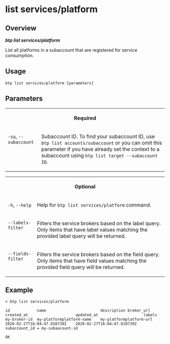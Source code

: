 <!-- loioae1e34b33f3242c0a81f88d39cd6b38e -->

# list services/platform



<a name="loioae1e34b33f3242c0a81f88d39cd6b38e__section_xcr_2nt_pkb"/>

## Overview



***btp list services/platform*** 

List all platforms in a subaccount that are registered for service consumption.



<a name="loioae1e34b33f3242c0a81f88d39cd6b38e__section_fp5_f4t_pkb"/>

## Usage

`btp list services/platform [parameters]`



<a name="loioae1e34b33f3242c0a81f88d39cd6b38e__section_hdy_lpt_pkb"/>

## Parameters


<table>
<tr>
<th valign="top" colspan="2">

Required



</th>
</tr>
<tr>
<td valign="top">

`-sa`, `--subaccount`



</td>
<td valign="top">

Subaccount ID. To find your subaccount ID, use `btp list accounts/subaccount` or you can omit this parameter if you have already set the context to a subaccount using `btp list target --subaccount ID`.



</td>
</tr>
</table>


<table>
<tr>
<th valign="top" colspan="2">

Optional



</th>
</tr>
<tr>
<td valign="top">

`-h`, `--help`



</td>
<td valign="top">

Help for `btp list services/platform` command.



</td>
</tr>
<tr>
<td valign="top">

`--labels-filter`



</td>
<td valign="top">

Filters the service brokers based on the label query. Only items that have label values matching the provided label query will be returned.



</td>
</tr>
<tr>
<td valign="top">

`--fields-filter`



</td>
<td valign="top">

Filters the service brokers based on the field query. Only items that have field values matching the provided field query will be returned.



</td>
</tr>
</table>



<a name="loioae1e34b33f3242c0a81f88d39cd6b38e__section_wv2_4pt_pkb"/>

## Example

```
> btp list services/platform

id            name                        description broker_url   created_at                     updated_at                    labels    
my-broker-id  my-platformplatform-name    my-platformplatform-url  2020-02-27T16:04:47.810739Z    2020-02-27T16:04:47.810739Z   subaccount_id = my-subaacount-id

OK

```

